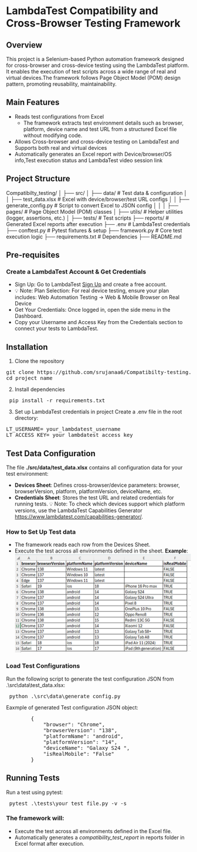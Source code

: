 # LambdaTest Compatibility and Cross-Browser Testing Framework

## Overview
This project is a Selenium-based Python automation framework designed for cross-browser and cross-device testing using the LambdaTest platform. It enables the execution of test scripts across a wide range of real and virtual devices.The framework follows Page Object Model (POM) design pattern, promoting reusability, maintainability.

## Main Features
- Reads test configurations from Excel
  - The framework extracts test environment details such as browser, platform, device name and test URL from a structured Excel file without modifying code.
- Allows Cross-browser and cross-device testing on LambdaTest and Supports both real and virtual devices
- Automatically generates an Excel report with Device/browser/OS info,Test execution status and LambdaTest video session link

## Project Structure

Compatibilty_testing/
│
├── src/
│   ├── data/                    # Test data & configuration
│   │   ├── test_data.xlsx       # Excel with device/browser/test URL configs
│   │   ├── generate_config.py   # Script to convert Excel to JSON config
│   │
│   ├── pages/                   # Page Object Model (POM) classes
│   ├── utils/                   # Helper utilities (logger, assertions, etc.)
│
├── tests/                       # Test scripts
├── reports/                     # Generated Excel reports after execution
├── .env                         # LambdaTest credentials 
├── conftest.py                  # Pytest fixtures & setup
├── framework.py                 # Core test execution logic
├── requirements.txt             # Dependencies
├── README.md

## Pre-requisites
### Create a LambdaTest Account & Get Credentials
-	Sign Up: Go to LambdaTest [Sign Up](https://accounts.lambdatest.com/dashboard) and create a free account.
- 💡 Note: Plan Selection: For real device testing, ensure your plan includes: Web Automation Testing → Web & Mobile Browser on Real Device
- Get Your Credentials: Once logged in, open the side menu in the Dashboard.
- Copy your Username and Access Key from the Credentials section to connect your tests to LambdaTest.

## Installation
1. Clone the repository
<pre>
git clone https://github.com/srujanaa6/Compatibilty-testing.git
cd project_name
</pre>

2. Install dependencies
<pre> pip install -r requirements.txt </pre>

3. Set up LambdaTest credentials in project
Create a .env file in the root directory:
<pre>LT_USERNAME= your_lambdatest_username
LT_ACCESS_KEY= your_lambdatest_access_key
</pre>

## Test Data Configuration
The file **./src/data/test_data.xlsx** contains all configuration data for your test environment:
- **Devices Sheet**: Defines cross-browser/device parameters:
browser, browserVersion, platform, platformVersion, deviceName, etc.
- **Credentials Sheet**: Stores the test URL and related credentials for running tests.
💡 Note: To check which devices support which platform versions, use the LambdaTest Capabilities Generator  https://www.lambdatest.com/capabilities-generator/.

### How to Set Up Test data
- The framework reads each row from the Devices Sheet.
- Execute the test across all environments defined in the sheet.
**Example**:
![alt text](image.png)

### Load Test Configurations
Run the following script to generate the test configuration JSON from .\src\data\test_data.xlsx:
<pre> python .\src\data\generate_config.py </pre>

Eaxmple of generated Test configuration JSON object:
<pre>
        {
            "browser": "Chrome",
            "browserVersion": "138",
            "platformName": "android",
            "platformVersion": "14",
            "deviceName": "Galaxy S24 ",
            "isRealMobile": "False"
        }
</pre>

## Running Tests
Run a test using pytest:
<pre> pytest .\tests\your_test_file.py -v -s </pre>

### The framework will:
- Execute the test across all environments defined in the Excel file.
- Automatically generates a *compatibility_test_report* in reports folder in Excel format after execution.



